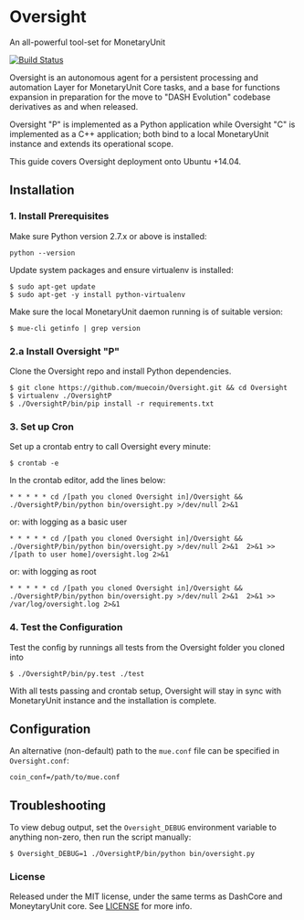 # Oversight

An all-powerful tool-set for MonetaryUnit

[![Build Status](https://travis-ci.org/muecoin/Oversight.svg?branch=master)](https://travis-ci.org/muecoin/Oversight)

Oversight is an autonomous agent for a persistent processing and automation Layer for MonetaryUnit Core tasks, and a base for functions expansion in preparation for the move to "DASH Evolution" codebase derivatives as and when released.

Oversight "P" is implemented as a Python application while  Oversight "C" is implemented as a C++ application; both bind to a local MonetaryUnit instance and extends its operational scope.

This guide covers Oversight deployment onto Ubuntu +14.04.

## Installation

### 1. Install Prerequisites

Make sure Python version 2.7.x or above is installed:

    python --version

Update system packages and ensure virtualenv is installed:

    $ sudo apt-get update
    $ sudo apt-get -y install python-virtualenv

Make sure the local MonetaryUnit daemon running is of suitable version:

    $ mue-cli getinfo | grep version

### 2.a Install Oversight "P"

Clone the Oversight repo and install Python dependencies.

    $ git clone https://github.com/muecoin/Oversight.git && cd Oversight
    $ virtualenv ./OversightP
    $ ./OversightP/bin/pip install -r requirements.txt

### 3. Set up Cron

Set up a crontab entry to call Oversight every minute:

    $ crontab -e

In the crontab editor, add the lines below:
    
    * * * * * cd /[path you cloned Oversight in]/Oversight && ./OversightP/bin/python bin/oversight.py >/dev/null 2>&1
    
  or: with logging as a basic user
    
    * * * * * cd /[path you cloned Oversight in]/Oversight && ./OversightP/bin/python bin/oversight.py >/dev/null 2>&1  2>&1 >> /[path to user home]/oversight.log 2>&1
    
  or: with logging as root
    
    * * * * * cd /[path you cloned Oversight in]/Oversight && ./OversightP/bin/python bin/oversight.py >/dev/null 2>&1  2>&1 >> /var/log/oversight.log 2>&1

### 4. Test the Configuration

Test the config by runnings all tests from the Oversight folder you cloned into

    $ ./OversightP/bin/py.test ./test

With all tests passing and crontab setup, Oversight will stay in sync with MonetaryUnit instance and the installation is complete.

## Configuration

An alternative (non-default) path to the `mue.conf` file can be specified in `Oversight.conf`:

    coin_conf=/path/to/mue.conf

## Troubleshooting

To view debug output, set the `Oversight_DEBUG` environment variable to anything non-zero, then run the script manually:

    $ Oversight_DEBUG=1 ./OversightP/bin/python bin/oversight.py

### License

Released under the MIT license, under the same terms as DashCore and MoneytaryUnit core. See [LICENSE](LICENSE) for more info.
